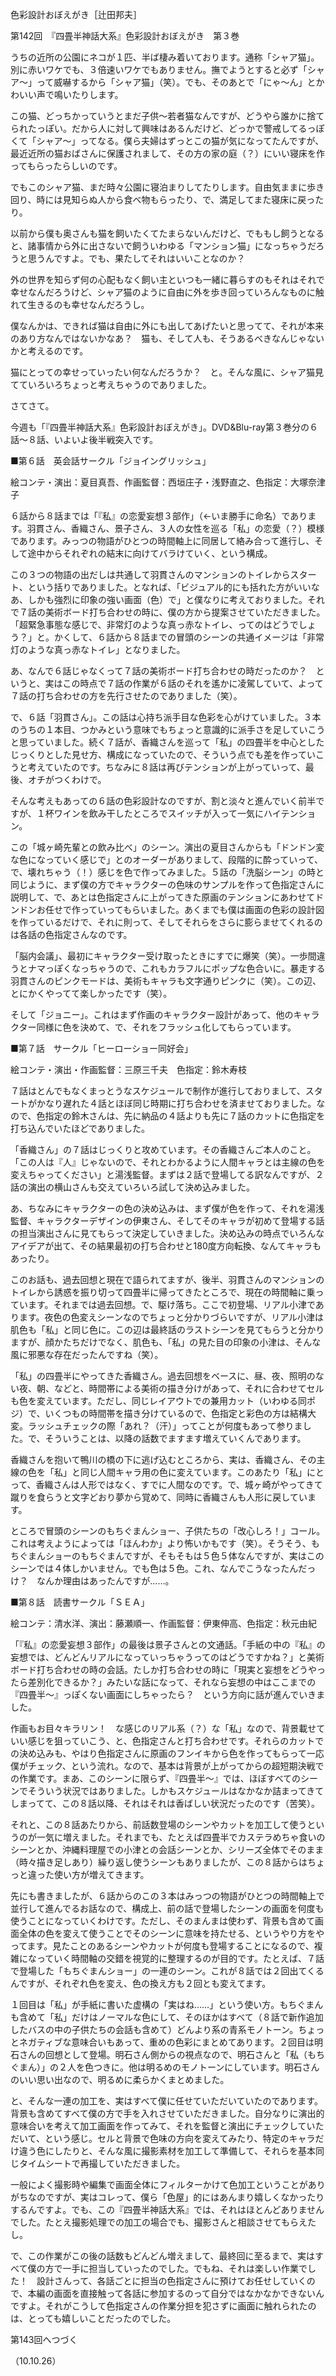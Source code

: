 <!-- source: http://web.archive.org/web/20250215190716/http://www.style.fm/as/05_column/tsujita/tsujita142.shtml -->

色彩設計おぼえがき［辻田邦夫］

第142回　『四畳半神話大系』色彩設計おぼえがき　第３巻

うちの近所の公園にネコが１匹、半ば棲み着いております。通称「シャア猫」。別に赤いワケでも、３倍速いワケでもありません。撫でようとすると必ず「シャア〜」って威嚇するから「シャア猫」（笑）。でも、そのあとで「にゃ〜ん」とかわいい声で鳴いたりします。

この猫、どっちかっていうとまだ子供〜若者猫なんですが、どうやら誰かに捨てられたっぽい。だから人に対して興味はあるんだけど、どっかで警戒してるっぽくて「シャア〜」ってなる。僕ら夫婦はずっとこの猫が気になってたんですが、最近近所の猫おばさんに保護されまして、その方の家の庭（？）にいい寝床を作ってもらったらしいのです。

でもこのシャア猫、まだ時々公園に寝泊まりしてたりします。自由気ままに歩き回り、時には見知らぬ人から食べ物もらったり、で、満足してまた寝床に戻ったり。

以前から僕も奥さんも猫を飼いたくてたまらないんだけど、でももし飼うとなると、諸事情から外に出さないで飼ういわゆる「マンション猫」になっちゃうだろうと思うんですよ。でも、果たしてそれはいいことなのか？

外の世界を知らず何の心配もなく飼い主といつも一緒に暮らすのもそれはそれで幸せなんだろうけど、シャア猫のように自由に外を歩き回っていろんなものに触れて生きるのも幸せなんだろうし。

僕なんかは、できれば猫は自由に外にも出してあげたいと思ってて、それが本来のあり方なんではないかなあ？　猫も、そして人も、そうあるべきなんじゃないかと考えるのです。

猫にとっての幸せっていったい何なんだろうか？　と。そんな風に、シャア猫見てていろいろちょっと考えちゃうのでありました。

さてさて。

今週も「『四畳半神話大系』色彩設計おぼえがき」。DVD&Blu-ray第３巻分の６話〜８話、いよいよ後半戦突入です。

■第６話　英会話サークル「ジョイングリッシュ」

絵コンテ・演出：夏目真吾、作画監督：西垣庄子・浅野直之、色指定：大塚奈津子

６話から８話までは「『私』の恋愛妄想３部作」（←いま勝手に命名）であります。羽貫さん、香織さん、景子さん、３人の女性を巡る「私」の恋愛（？）模様であります。みっつの物語がひとつの時間軸上に同居して絡み合って進行し、そして途中からそれぞれの結末に向けてバラけていく、という構成。

この３つの物語の出だしは共通して羽貫さんのマンションのトイレからスタート、という括りでありました。となれば、「ビジュアル的にも括れた方がいいなあ、しかも強烈に印象の強い画面（色）で」と僕なりに考えておりました。それで７話の美術ボード打ち合わせの時に、僕の方から提案させていただきました。「超緊急事態な感じで、非常灯のような真っ赤なトイレ、ってのはどうでしょう？」と。かくして、６話から８話までの冒頭のシーンの共通イメージは「非常灯のような真っ赤なトイレ」となりました。

あ、なんで６話じゃなくって７話の美術ボード打ち合わせの時だったのか？　というと、実はこの時点で７話の作業が６話のそれを遙かに凌駕していて、よって７話の打ち合わせの方を先行させたのでありました（笑）。

で、６話「羽貫さん」。この話は心持ち派手目な色彩を心がけていました。３本のうちの１本目、つかみという意味でもちょっと意識的に派手さを足していこうと思っていました。続く７話が、香織さんを巡って「私」の四畳半を中心としたじっくりとした見せ方、構成になっていたので、そういう点でも差を作っていこうと考えていたのです。ちなみに８話は再びテンションが上がっていって、最後、オチがつくわけで。

そんな考えもあっての６話の色彩設計なのですが、割と淡々と進んでいく前半ですが、１杯ワインを飲み干したところでスイッチが入って一気にハイテンション。

この「城ヶ崎先輩との飲み比べ」のシーン。演出の夏目さんからも「ドンドン変な色になっていく感じで」とのオーダーがありまして、段階的に酔っていって、で、壊れちゃう（！）感じを色で作ってみました。５話の「洗脳シーン」の時と同じように、まず僕の方でキャラクターの色味のサンプルを作って色指定さんに説明して、で、あとは色指定さんに上がってきた原画のテンションにあわせてドンドンお任せで作っていってもらいました。あくまでも僕は画面の色彩の設計図を作っているだけで、それに則って、そしてそれらをさらに膨らませてくれるのは各話の色指定さんなのです。

「脳内会議」、最初にキャラクター受け取ったときにすでに爆笑（笑）。一歩間違うとナマっぽくなっちゃうので、これもカラフルにポップな色合いに。暴走する羽貫さんのピンクモードは、美術もキャラも文字通りピンクに（笑）。この辺、とにかくやってて楽しかったです（笑）。

そして「ジョニー」。これはまず作画のキャラクター設計があって、他のキャラクター同様に色を決めて、で、それをフラッシュ化してもらっています。

■第７話　サークル「ヒーローショー同好会」

絵コンテ・演出・作画監督：三原三千夫　色指定：鈴木寿枝

７話はとんでもなくまっとうなスケジュールで制作が進行しておりまして、スタートがかなり遅れた４話とほぼ同じ時期に打ち合わせを済ませておりました。なので、色指定の鈴木さんは、先に納品の４話よりも先に７話のカットに色指定を打ち込んでいたほどでありました。

「香織さん」の７話はじっくりと攻めています。その香織さんご本人のこと。「この人は『人』じゃないので、それとわかるように人間キャラとは主線の色を変えちゃってください」と湯浅監督。まずは２話で登場してる訳なんですが、２話の演出の横山さんも交えていろいろ試して決め込みました。

あ、ちなみにキャラクターの色の決め込みは、まず僕が色を作って、それを湯浅監督、キャラクターデザインの伊東さん、そしてそのキャラが初めて登場する話の担当演出さんに見てもらって決定していきました。決め込みの時点でいろんなアイデアが出て、その結果最初の打ち合わせと180度方向転換、なんてキャラもあったり。

このお話も、過去回想と現在で語られてますが、後半、羽貫さんのマンションのトイレから誘惑を振り切って四畳半に帰ってきたところで、現在の時間軸に乗っています。それまでは過去回想。で、駆け落ち。ここで初登場、リアル小津であります。夜色の色変えシーンなのでちょっと分かりづらいですが、リアル小津は肌色も「私」と同じ色に。この辺は最終話のラストシーンを見てもらうと分かりますが、顔かたちだけでなく、肌色も、「私」の見た目の印象の小津は、そんな風に邪悪な存在だったんですね（笑）。

「私」の四畳半にやってきた香織さん。過去回想をベースに、昼、夜、照明のない夜、朝、などと、時間帯による美術の描き分けがあって、それに合わせてセルも色を変えています。ただし、同じレイアウトでの兼用カット（いわゆる同ポジ）で、いくつもの時間帯を描き分けているので、色指定と彩色の方は結構大変。ラッシュチェックの際「あれ？（汗）」ってことが何度もあって参りました。で、そういうことは、以降の話数でますます増えていくんであります。

香織さんを抱いて鴨川の橋の下に逃げ込むところから、実は、香織さん、その主線の色を「私」と同じ人間キャラ用の色に変えています。このあたり「私」にとって、香織さんは人形ではなく、すでに人間なのです。で、城ヶ崎がやってきて蹴りを食らうと文字どおり夢から覚めて、同時に香織さんも人形に戻しています。

ところで冒頭のシーンのもちぐまんショー、子供たちの「改心しろ！」コール。これは考えようによっては「ほんわか」より怖いかもです（笑）。そうそう、もちぐまんショーのもちぐまんですが、そもそもは５色５体なんですが、実はこのシーンでは４体しかいません。でも色は５色。これ、なんでこうなったんだっけ？　なんか理由はあったんですが……。

■第８話　読書サークル「ＳＥＡ」

絵コンテ：清水洋、演出：藤瀬順一、作画監督：伊東伸高、色指定：秋元由紀

「『私』の恋愛妄想３部作」の最後は景子さんとの文通話。「手紙の中の『私』の妄想では、どんどんリアルになっていっちゃうってのはどうですかね？」と美術ボード打ち合わせの時の会話。たしか打ち合わせの時に「現実と妄想をどうやったら差別化できるか？」みたいな話になって、それなら妄想の中はここまでの『四畳半〜』っぽくない画面にしちゃったら？　という方向に話が進んでいきました。

作画もお目々キラリン！　な感じのリアル系（？）な「私」なので、背景載せていい感じを狙っていこう、と、色指定さんと打ち合わせです。それらのカットでの決め込みも、やはり色指定さんに原画のフンイキから色を作ってもらって一応僕がチェック、という流れ。なので、基本は背景が上がってからの超短期決戦での作業です。まあ、このシーンに限らず、『四畳半〜』では、ほぼすべてのシーンでそういう状況ではありました。しかもスケジュールはなかなか詰まってきてしまってて、この８話以降、それはそれは香ばしい状況だったのです（苦笑）。

それと、この８話あたりから、前話数登場のシーンやカットを加工して使うというのが一気に増えました。それまでも、たとえば四畳半でカステラめちゃ食いのシーンとか、沖縄料理屋での小津との会話シーンとか、シリーズ全体でそのまま（時々描き足しあり）繰り返し使うシーンもありましたが、この８話からはちょっと違った使い方が増えてきます。

先にも書きましたが、６話からのこの３本はみっつの物語がひとつの時間軸上で並行して進んでるお話なので、構成上、前の話で登場したシーンの画面を何度も使うことになっていくわけです。ただし、そのまんまは使わず、背景も含めて画面全体の色を変えて使うことでそのシーンに意味を持たせる、というやり方をやってます。見たことのあるシーンやカットが何度も登場することになるので、複雑になっていく時間軸の交錯を視覚的に整理するのが目的です。たとえば、７話で登場した「もちぐまんショー」の一連のシーン。これが８話では２回出てくるんですが、それぞれ色を変え、色の換え方も２回とも変えてます。

１回目は「私」が手紙に書いた虚構の「実はね……」という使い方。もちぐまんも含めて「私」だけはノーマルな色にして、そのほかはすべて（８話で新作追加したバスの中の子供たちの会話も含めて）どんより系の青系モノトーン。ちょっとネガティブな意味合いもあって、重めの色彩にまとめてあります。２回目は明石さんの回想として登場。明石さん側からの視点なので、明石さんと「私（もちぐまん）」の２人を色つきに。他は明るめのモノトーンにしています。明石さんのいい思い出なので、明るめに柔らかくまとめました。

と、そんな一連の加工を、実はすべて僕に任せていただいていたのであります。背景も含めてすべて僕の方で手を入れさせていただきました。自分なりに演出的意味合いを考えて加工画面を作ってみて、それを監督と演出にチェックしていただいて、という感じ。セルと背景で色味の方向を変えてみたり、特定のキャラだけ違う色にしたりと、そんな風に撮影素材を加工して準備して、それらを基本同じタイムシートで再撮していただきました。

一般によく撮影時や編集で画面全体にフィルターかけて色加工ということがありがちなのですが、実はコレって、僕ら「色屋」的にはあんまり嬉しくなかったりするんですよ。でも、この『四畳半神話大系』では、それはほとんどありませんでした。たとえ撮影処理での加工の場合でも、撮影さんと相談させてもらえたし。

で、この作業がこの後の話数もどんどん増えまして、最終回に至るまで、実はすべて僕の方で一手に担当していったのでした。でもね、それは楽しい作業でした！　設計さんって、各話ごとに担当の色指定さんに預けてお任せしていくので、本編の画面を直接触って各話に参加するのって自分ではなかなかできないんですよ。それがこうして色指定さんの作業分担を犯さずに画面に触れられたのは、とっても嬉しいことだったのでした。

第143回へつづく

（10.10.26）
